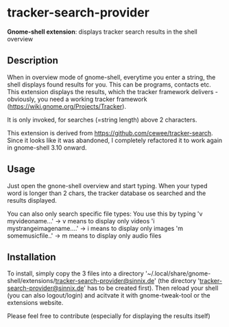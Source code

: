 tracker-search-provider
=======================

__Gnome-shell extension__: displays tracker search results in the shell overview


## Description
When in overview mode of gnome-shell, everytime you enter a string, the shell displays found results for you.
This can be programs, contacts etc.
This extension displays the results, which the tracker framework delivers - obviously, you need a working tracker framework (https://wiki.gnome.org/Projects/Tracker).

It is only invoked, for searches (=string length) above 2 characters.

This extension is derived from https://github.com/cewee/tracker-search.
Since it looks like it was abandoned, I completely refactored it to work again in gnome-shell 3.10 onward.


## Usage
Just open the gnone-shell overview and start typing. When your typed word is longer than 2 chars, the tracker database os searched and the results displayed.

You can also only search specific file types: You use this by typing 
'v myvideoname...' -> v means to display only videos
'i mystrangeimagename....' -> i means to display only images
'm somemusicfile..' -> m means to display only audio files


## Installation
To install, simply copy the 3 files into a directory '~/.local/share/gnome-shell/extensions/tracker-search-provider@sinnix.de'
(the directory 'tracker-search-provider@sinnix.de' has to be created first).
Then reload your shell (you can also logout/login) and acitvate it with gnome-tweak-tool or the extensions website.



Please feel free to contribute (especially for displaying the results itself)
